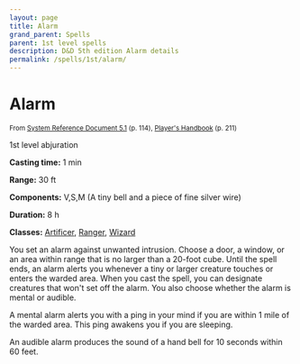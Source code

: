 ```yaml
---
layout: page
title: Alarm
grand_parent: Spells
parent: 1st level spells 
description: D&D 5th edition Alarm details
permalink: /spells/1st/alarm/
---
```


# Alarm

<small>From <a target="_blank" href="https://media.wizards.com/2016/downloads/DND/SRD-OGL_V5.1.pdf">System Reference Document 5.1</a> (p. 114), <a target="_blank" href="https://dnd.wizards.com/products/tabletop-games/rpg-products/rpg_playershandbook">Player's Handbook</a> (p. 211)</small>


1st level abjuration

**Casting time:** 1 min

**Range:** 30 ft

**Components:** V,S,M (A tiny bell and a piece of fine silver wire)

**Duration:** 8 h

**Classes:** [Artificer](/classes/artificer/), [Ranger](/classes/ranger/), [Wizard](/classes/wizard/)

You set an alarm against unwanted intrusion. Choose a door, a window, or an area within range that is no larger than a 20-foot cube. Until the spell ends, an alarm alerts you whenever a tiny or larger creature touches or enters the warded area. When you cast the spell, you can designate creatures that won't set off the alarm. You also choose whether the alarm is mental or audible.

   A mental alarm alerts you with a ping in your mind if you are within 1 mile of the warded area. This ping awakens you if you are sleeping.

   An audible alarm produces the sound of a hand bell for 10 seconds within 60 feet.